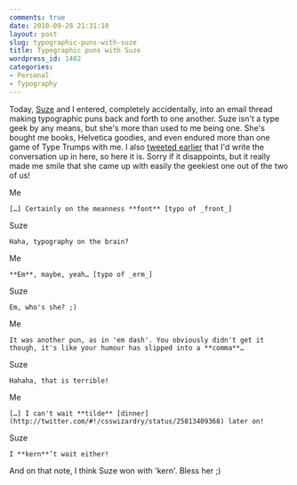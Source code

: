 ```yaml
---
comments: true
date: 2010-09-28 21:31:10
layout: post
slug: typographic-puns-with-suze
title: Typographic puns with Suze
wordpress_id: 1402
categories:
- Personal
- Typography
---
```


Today, [Suze](http://twitter.com/suzehaworth) and I entered, completely accidentally, into an email thread making typographic puns back and forth to one another. Suze isn't a type geek by any means, but she's more than used to me being one. She's bought me books, Helvetica goodies, and even endured more than one game of Type Trumps with me. I also [tweeted earlier](http://twitter.com/#!/csswizardry/status/25799545790) that I'd write the conversation up in here, so here it is. Sorry if it disappoints, but it really made me smile that she came up with easily the geekiest one out of the two of us!






Me

    […] Certainly on the meanness **font** [typo of _front_]

Suze

    Haha, typography on the brain?

Me

    **Em**, maybe, yeah… [typo of _erm_]

Suze

    Em, who's she? ;)

Me

    It was another pun, as in 'em dash'. You obviously didn't get it though, it's like your humour has slipped into a **comma**…

Suze

    Hahaha, that is terrible!

Me

    […] I can't wait **tilde** [dinner](http://twitter.com/#!/csswizardry/status/25813409368) later on!

Suze

    I **kern**’t wait either!



And on that note, I think Suze won with 'kern'. Bless her ;)
